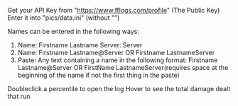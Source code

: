 Get your API Key from "https://www.fflogs.com/profile" (The Public Key)
Enter it into "pics/data.ini" (without "")

Names can be entered in the following ways:
1. Name: Firstname Lastname  Server: Server
2. Name: Firstname Lastname@Server OR Firstname LastnameServer
3. Paste: Any text containing a name in the following format: Firstname Lastname@Server OR FirstName LastnameServer(requires space at the beginning of the name if not the first thing in the paste)

Doubleclick a percentile to open the log
Hover to see the total damage dealt that run
